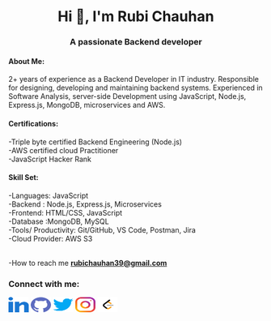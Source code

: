 <h1 align="center">Hi 👋, I'm Rubi Chauhan</h1>
<h3 align="center">A passionate Backend developer</h3>
<h4 align="left">About Me: </h4>
<p>2+ years of experience as a Backend Developer in IT industry.
Responsible for designing, developing and maintaining backend systems.
Experienced in Software Analysis, server-side Development using JavaScript, Node.js, Express.js, MongoDB, microservices and AWS.</p>

<h4>Certifications:</h4>
-Triple byte certified Backend Engineering (Node.js) <br>
-AWS certified cloud Practitioner<br>
-JavaScript Hacker Rank<br>

<h4>Skill Set:</h4>
-Languages: JavaScript <br>
-Backend : Node.js, Express.js, Microservices<br>
-Frontend: HTML/CSS, JavaScript<br>
-Database :MongoDB, MySQL<br>
-Tools/ Productivity: Git/GitHub, VS Code, Postman, Jira<br>
-Cloud Provider: AWS S3<br>
<br>

-How to reach me **rubichauhan39@gmail.com**
<br>
<h3 align="left">Connect with me:</h3>
<p align="left">
<a href="https://linkedin.com/in/rubi-chauhan" target="blank"><img align="center" src="https://github.com/Rubi-chauhan/github-profile-readme-generator/blob/master/src/social/icons/linked-in-alt.svg" alt="rubi-chauhan_linkedin" height="30" width="40" /></a>
<a href="https://twitter.com/rubichauhan_" target="blank"><img align="center" src="https://github.com/Rubi-chauhan/github-profile-readme-generator/blob/master/src/social/icons/github.svg" alt="rubichauhan_twitter" height="30" width="40" /></a>
<a href="https://twitter.com/rubichauhan_" target="blank"><img align="center" src="https://github.com/Rubi-chauhan/github-profile-readme-generator/blob/master/src/social/icons/twitter.svg" alt="rubichauhan_twitter" height="30" width="40" /></a>
<a href="https://instagram.com/rubichauhan" target="blank"><img align="center" src="https://github.com/Rubi-chauhan/github-profile-readme-generator/blob/master/src/social/icons/instagram.svg" alt="rubichauhan_instagram" height="30" width="40" /></a>
<a href="https://leetcode.com/u/Rubi-chauhan" target="blank"><img align="center" src="https://github.com/Rubi-chauhan/github-profile-readme-generator/blob/master/src/social/icons/leetcodeicon.png" alt="rubichauhan_instagram" height="30" width="40" /></a>
</p>
